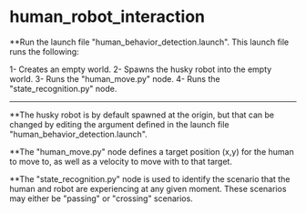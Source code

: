 # human_robot_interaction

**Run the launch file "human_behavior_detection.launch". This launch file runs the following:

1- Creates an empty world.
2- Spawns the husky robot into the empty world.
3- Runs the "human_move.py" node.
4- Runs the "state_recognition.py" node.

---------------------------------------------------------------------------------------------------------------
**The husky robot is by default spawned at the origin, but that can be changed by editing the argument defined in the launch file "human_behavior_detection.launch".

**The "human_move.py" node defines a target position (x,y) for the human to move to, as well as a velocity to move with to that target.

**The "state_recognition.py" node is used to identify the scenario that the human and robot are experiencing at any given moment. These scenarios may either be "passing" or "crossing" scenarios.

